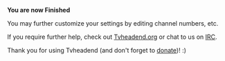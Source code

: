 **You are now Finished**

You may further customize your settings by editing channel numbers, etc.

If you require further help, check out
[Tvheadend.org](http://tvheadend.org) or chat to us on
[IRC](https://kiwiirc.com/client/chat.freenode.net/?nick=tvhhelp|?#hts).

Thank you for using Tvheadend (and don't forget to
[donate](http://tvheadend.org/projects/tvheadend/wiki/Donate))! :)

